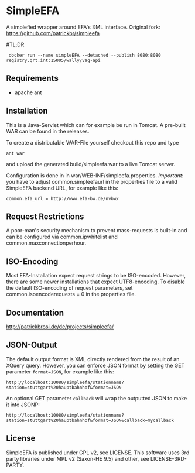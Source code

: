 # SimpleEFA #

A simplefied wrapper around EFA's XML interface.
Original fork: https://github.com/patrickbr/simpleefa


#TL;DR


```
 docker run --name simpleEFA --detached --publish 8080:8080 registry.qrt.int:15005/wally/vag-api
```


## Requirements ##

* apache ant


## Installation ##

This is a Java-Servlet which can for example be run in Tomcat. A pre-built WAR can be found in the releases.

To create a distributable WAR-File yourself checkout this repo and type

    ant war

and upload the generated build/simpleefa.war to a live Tomcat server.

Configuration is done in in war/WEB-INF/simpleefa.properties. *Important*: you have to adjust common.simpleefaurl in the properties file to a valid SimpleEFA backend URL, for example like this:

    common.efa_url = http://www.efa-bw.de/nvbw/


## Request Restrictions ##

A poor-man's security mechanism to prevent mass-requests is built-in and can be configured via common.ipwhitelist and common.maxconnectionperhour.


## ISO-Encoding ##

Most EFA-Installation expect request strings to be ISO-encoded. However, there are some newer installations that expect UTF8-encoding. To disable the default ISO-encoding of request parameters, set common.isoencoderequests = 0 in the properties file.


## Documentation ##

http://patrickbrosi.de/de/projects/simpleefa/


## JSON-Output ##

The default output format is XML directly rendered from the result of an XQuery query. However, you can enforce JSON format by setting the GET parameter `format=JSON`, for example like this:

    http://localhost:10080/simpleefa/stationname?station=stuttgart%20hauptbahnhof&format=JSON

An optional GET parameter `callback` will wrap the outputted JSON to make it into JSONP:

    http://localhost:10080/simpleefa/stationname?station=stuttgart%20hauptbahnhof&format=JSON&callback=mycallback


## License ##

SimpleEFA is published under GPL v2, see LICENSE. This software uses 3rd party libraries under MPL v2 (Saxon-HE 9.5) and other, see LICENSE-3RD-PARTY.
